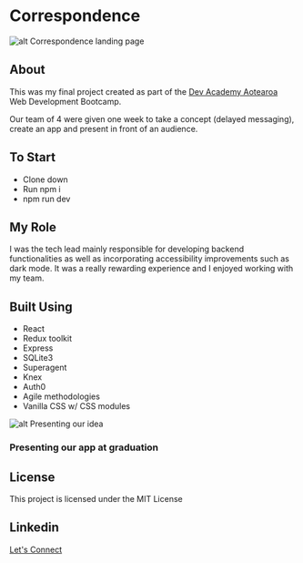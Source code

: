 # Correspondence

![alt Correspondence landing page](https://res.cloudinary.com/dhkbanegq/image/upload/v1664863052/Screen_Shot_2022-10-04_at_6.50.38_PM_pq1lbp.jpg)

## About

This was my final project created as part of the [Dev Academy Aotearoa](https://devacademy.co.nz/) Web Development Bootcamp.

Our team of 4 were given one week to take a concept (delayed messaging), create an app and present in front of an audience.

## To Start
* Clone down
* Run npm i
* npm run dev

## My Role
I was the tech lead mainly responsible for developing backend functionalities as well as incorporating accessibility improvements such as dark mode. It was a really rewarding experience and I enjoyed working with my team.

## Built Using
* React
* Redux toolkit
* Express
* SQLite3
* Superagent
* Knex
* Auth0
* Agile methodologies
* Vanilla CSS w/ CSS modules

![alt Presenting our idea](https://res.cloudinary.com/dhkbanegq/image/upload/v1664935541/presenting_tr5lwe.jpg)
### Presenting our app at graduation

## License
This project is licensed under the MIT License

## Linkedin
[Let's Connect](https://www.linkedin.com/in/oscar-harron-87228a164/)
